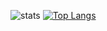 ![stats](https://github-readme-stats.vercel.app/api?username=dumbasPL&show_icons=true&count_private=true)
[![Top Langs](https://github-readme-stats.vercel.app/api/top-langs/?username=dumbasPL)](https://github.com/anuraghazra/github-readme-stats)
